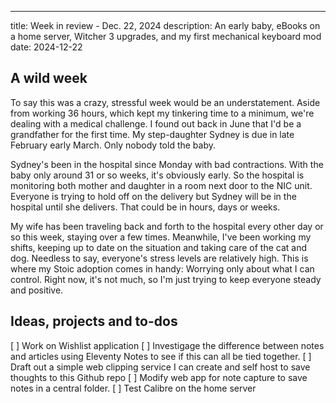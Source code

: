 ---
title: Week in review - Dec. 22, 2024
description: An early baby, eBooks on a home server, Witcher 3 upgrades, and my first mechanical keyboard mod 
date: 2024-12-22


## A wild week

To say this was a crazy, stressful week would be an understatement. Aside from working 36 hours, which kept my tinkering time to a minimum, we're dealing with a medical challenge. I found out back in June that I'd be a grandfather for the first time. My step-daughter Sydney is due in late February early March. Only nobody told the baby.

Sydney's been in the hospital since Monday with bad contractions. With the baby only around 31 or so weeks, it's obviously early. So the hospital is monitoring both mother and daughter in a room next door to the NIC unit. Everyone is trying to hold off on the delivery but Sydney will be in the hospital until she delivers. That could be in hours, days or weeks.

My wife has been traveling back and forth to the hospital every other day or so this week, staying over a few times. Meanwhile, I've been working my shifts, keeping up to date on the situation and taking care of the cat and dog. Needless to say, everyone's stress levels are relatively high. This is where my Stoic adoption comes in handy: Worrying only about what I can control. Right now, it's not much, so I'm just trying to keep everyone steady and positive.



## Ideas, projects and to-dos

[ ] Work on Wishlist application
[ ] Investigage the difference between notes and articles using Eleventy Notes to see if this can all be tied together.
[ ] Draft out a simple web clipping service I can create and self host to save thoughts to this Github repo
[ ] Modify web app for note capture to save notes in a central folder.
[ ] Test Calibre on the home server
